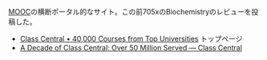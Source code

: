[MOOC](MOOC.md)の横断ポータル的なサイト。この前705xのBiochemistryのレビューを投稿した。

- [Class Central • 40,000 Courses from Top Universities](https://www.classcentral.com/) トップページ
- [A Decade of Class Central: Over 50 Million Served — Class Central](https://www.classcentral.com/report/class-central-2021-review/)
